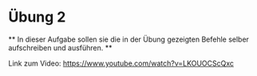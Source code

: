 # Übung 2 

  ** In dieser Aufgabe sollen sie die in der Übung gezeigten Befehle selber aufschreiben und ausführen. **

  Link zum Video: https://www.youtube.com/watch?v=LKOUOCScQxc
  